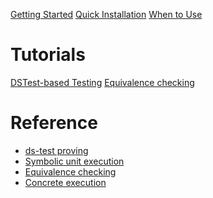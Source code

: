 [Getting Started](./getting-started.md)
[Quick Installation](./install.md)
[When to Use](./when-to-use.md)

# Tutorials

[DSTest-based Testing](./ds-test-tutorial.md)
[Equivalence checking](./equivalence-checking-tutorial.md)
<!-- [Symbolic unit testing]() -->
<!-- [Discovering reachable assertion violations]() -->

# Reference

- [ds-test proving](./test.md)
- [Symbolic unit execution](./symbolic.md)
- [Equivalence checking](./equivalence.md)
- [Concrete execution](./exec.md)
